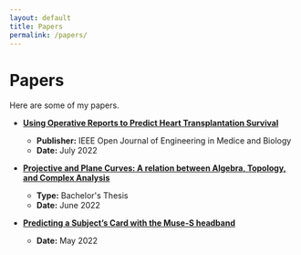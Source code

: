 ```yaml
---
layout: default
title: Papers
permalink: /papers/
---
```


# Papers

Here are some of my papers. 

- [**Using Operative Reports to Predict Heart Transplantation Survival**](https://pubmed.ncbi.nlm.nih.gov/36086591/)
   * **Publisher:** IEEE Open Journal of Engineering in Medice and Biology
   * **Date:** July 2022  

- [**Projective and Plane Curves: A relation between Algebra, Topology, and Complex Analysis**](https://oa.upm.es/70899/)
   * **Type:** Bachelor's Thesis
   * **Date:** June 2022

- [**Predicting a Subject’s Card with the Muse-S headband**](/assets/papers/predicting_a_subjects_card_with_the_muse_S_headband.pdf)
   * **Date:** May 2022